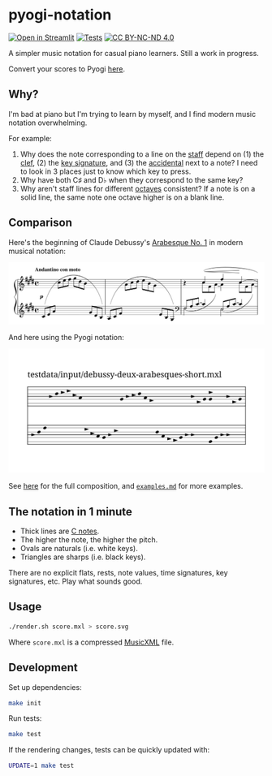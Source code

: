 # pyogi-notation

[![Open in Streamlit](https://static.streamlit.io/badges/streamlit_badge_black_white.svg)](https://hoffa-pyogi-notation-srcapp-mv3c4s.streamlitapp.com)
[![Tests](https://github.com/hoffa/notation/actions/workflows/build.yml/badge.svg)](https://github.com/hoffa/notation/actions/workflows/build.yml)
[![CC BY-NC-ND 4.0](https://img.shields.io/badge/license-CC%20BY--NC--ND%204.0-blue)](https://creativecommons.org/licenses/by-nc-nd/4.0/)

A simpler music notation for casual piano learners. Still a work in progress.

Convert your scores to Pyogi [here](https://hoffa-pyogi-notation-srcapp-mv3c4s.streamlitapp.com).

## Why?

I'm bad at piano but I'm trying to learn by myself, and I find modern music notation overwhelming.

For example:

1. Why does the note corresponding to a line on the [staff](<https://en.wikipedia.org/wiki/Staff_(music)>) depend on (1) the [clef](https://en.wikipedia.org/wiki/Clef), (2) the [key signature](https://en.wikipedia.org/wiki/Key_signature), and (3) the [accidental](<https://en.wikipedia.org/wiki/Accidental_(music)>) next to a note? I need to look in 3 places just to know which key to press.
1. Why have both C♯ and D♭ when they correspond to the same key?
1. Why aren't staff lines for different [octaves](https://en.wikipedia.org/wiki/Octave) consistent? If a note is on a solid line, the same note one octave higher is on a blank line.

## Comparison

Here's the beginning of Claude Debussy's [Arabesque No. 1](https://en.wikipedia.org/wiki/Two_Arabesques) in modern musical notation:

![](media/modern.png)

And here using the Pyogi notation:

<p align="center">
  <img alt="" src="testdata/output/debussy-deux-arabesques-short.svg">
</p>

See [here](https://raw.githubusercontent.com/hoffa/notation/main/testdata/output/debussy-deux-arabesques.svg) for the full composition, and [`examples.md`](examples.md) for more examples.

## The notation in 1 minute

- Thick lines are [C notes](<https://en.wikipedia.org/wiki/C_(musical_note)>).
- The higher the note, the higher the pitch.
- Ovals are naturals (i.e. white keys).
- Triangles are sharps (i.e. black keys).

There are no explicit flats, rests, note values, time signatures, key signatures, etc. Play what sounds good.

## Usage

```bash
./render.sh score.mxl > score.svg
```

Where `score.mxl` is a compressed [MusicXML](https://en.wikipedia.org/wiki/MusicXML) file.

## Development

Set up dependencies:

```bash
make init
```

Run tests:

```bash
make test
```

If the rendering changes, tests can be quickly updated with:

```bash
UPDATE=1 make test
```
